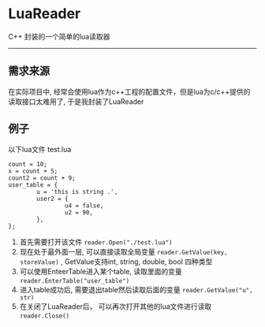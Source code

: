 # LuaReader
C++ 封装的一个简单的lua读取器

---
## 需求来源
在实际项目中, 经常会使用lua作为c++工程的配置文件，但是lua为c/c++提供的读取接口太难用了, 于是我封装了LuaReader

## 例子
以下lua文件 test.lua

    count = 10;
	x = count + 5;
	count2 = count + 9;
	user_table = {
	        u = 'this is string .',
	        user2 = {
	                u4 = false,
	                u2 = 90,
	        },
	};

1. 首先需要打开该文件
    `reader.Open("./test.lua")`
2. 现在处于最外面一层, 可以直接读取全局变量
	`reader.GetValue(key, storeValue)` , GetValue支持int, string, double, bool 四种类型
3. 可以使用EnteerTable进入某个table, 读取里面的变量
	`reader.EnterTable("user_table")`
4. 进入table成功后, 需要退出table然后读取后面的变量
	`reader.GetValue("u", str)`
5. 在关闭了LuaReader后， 可以再次打开其他的lua文件进行读取
	`reader.Close()`

	